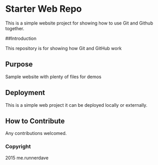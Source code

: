 # Starter Web Repo

This is a simple website project for showing how to use Git and Github together.

##Introduction

This repository is for showing how Git and GitHub work

## Purpose

Sample website with plenty of files for demos

## Deployment

This is a simple web project it can be deployed locally or externally.

## How to Contribute

Any contributions welcomed.

### Copyright

2015 me.runnerdave
